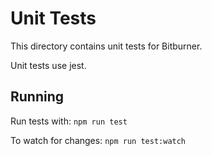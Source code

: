 # Unit Tests
This directory contains unit tests for Bitburner.

Unit tests use jest.

## Running

Run tests with: `npm run test`

To watch for changes: `npm run test:watch`
